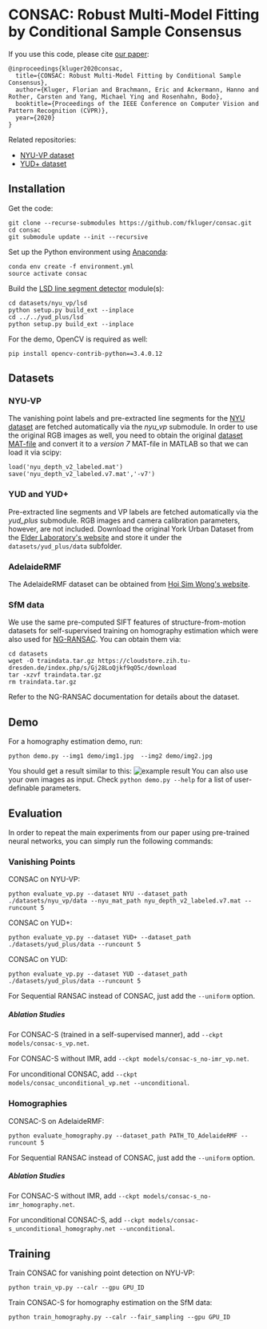 # CONSAC: Robust Multi-Model Fitting by Conditional Sample Consensus

If you use this code, please cite [our paper](https://arxiv.org/abs/2001.02643):
```
@inproceedings{kluger2020consac,
  title={CONSAC: Robust Multi-Model Fitting by Conditional Sample Consensus},
  author={Kluger, Florian and Brachmann, Eric and Ackermann, Hanno and Rother, Carsten and Yang, Michael Ying and Rosenhahn, Bodo},
  booktitle={Proceedings of the IEEE Conference on Computer Vision and Pattern Recognition (CVPR)},
  year={2020}
}
```

Related repositories:
* [NYU-VP dataset](https://github.com/fkluger/nyu_vp)
* [YUD+ dataset](https://github.com/fkluger/yud_plus)

## Installation
Get the code:
```
git clone --recurse-submodules https://github.com/fkluger/consac.git
cd consac
git submodule update --init --recursive
```

Set up the Python environment using [Anaconda](https://www.anaconda.com/): 
```
conda env create -f environment.yml
source activate consac
```

Build the [LSD line segment detector](https://www.ipol.im/pub/art/2012/gjmr-lsd/) module(s):
```
cd datasets/nyu_vp/lsd
python setup.py build_ext --inplace
cd ../../yud_plus/lsd
python setup.py build_ext --inplace
```
For the demo, OpenCV is required as well:
```
pip install opencv-contrib-python==3.4.0.12
```

## Datasets
### NYU-VP
The vanishing point labels and pre-extracted line segments for the 
[NYU dataset](https://cs.nyu.edu/~silberman/datasets/nyu_depth_v2.html) are fetched automatically via the *nyu_vp* 
submodule. In order to use the original RGB images as well, you need to obtain the original 
[dataset MAT-file](http://horatio.cs.nyu.edu/mit/silberman/nyu_depth_v2/nyu_depth_v2_labeled.mat) and convert it to a 
*version 7* MAT-file in MATLAB so that we can load it via scipy:
```
load('nyu_depth_v2_labeled.mat')
save('nyu_depth_v2_labeled.v7.mat','-v7')
```

### YUD and YUD+
Pre-extracted line segments and VP labels are fetched automatically via the *yud_plus* submodule. RGB images and camera 
calibration parameters, however, are not included. Download the original York Urban Dataset from the 
[Elder Laboratory's website](http://www.elderlab.yorku.ca/resources/york-urban-line-segment-database-information/) and 
store it under the ```datasets/yud_plus/data``` subfolder. 


### AdelaideRMF
The AdelaideRMF dataset can be obtained from [Hoi Sim Wong's website](https://cs.adelaide.edu.au/~hwong/doku.php?id=data).

### SfM data
We use the same pre-computed SIFT features of structure-from-motion datasets for self-supervised training on homography 
estimation which were also used for [NG-RANSAC](https://github.com/vislearn/ngransac). You can obtain them via:
```
cd datasets
wget -O traindata.tar.gz https://cloudstore.zih.tu-dresden.de/index.php/s/Gj28LoQjkf9qO5c/download
tar -xzvf traindata.tar.gz
rm traindata.tar.gz
```
Refer to the NG-RANSAC documentation for details about the dataset.

## Demo
For a homography estimation demo, run:
```
python demo.py --img1 demo/img1.jpg  --img2 demo/img2.jpg 
```
You should get a result similar to this:
![example result](demo/example_result.jpg)
You can also use your own images as input. Check ```python demo.py --help``` for a list of user-definable parameters.

## Evaluation
In order to repeat the main experiments from our paper using pre-trained neural networks, you can simply run the following commands:

### Vanishing Points
CONSAC on NYU-VP:
```
python evaluate_vp.py --dataset NYU --dataset_path ./datasets/nyu_vp/data --nyu_mat_path nyu_depth_v2_labeled.v7.mat --runcount 5 
```
CONSAC on YUD+:
```
python evaluate_vp.py --dataset YUD+ --dataset_path ./datasets/yud_plus/data --runcount 5 
```
CONSAC on YUD:
```
python evaluate_vp.py --dataset YUD --dataset_path ./datasets/yud_plus/data --runcount 5 
```
For Sequential RANSAC instead of CONSAC, just add the ```--uniform``` option. 

##### Ablation Studies 
For CONSAC-S (trained in a self-supervised manner), add ```--ckpt models/consac-s_vp.net```. 

For CONSAC-S without IMR, add ```--ckpt models/consac-s_no-imr_vp.net```. 

For unconditional CONSAC, add ```--ckpt models/consac_unconditional_vp.net --unconditional```. 

### Homographies
CONSAC-S on AdelaideRMF:
```
python evaluate_homography.py --dataset_path PATH_TO_AdelaideRMF --runcount 5
```
For Sequential RANSAC instead of CONSAC, just add the ```--uniform``` option. 

##### Ablation Studies 
For CONSAC-S without IMR, add ```--ckpt models/consac-s_no-imr_homography.net```. 

For unconditional CONSAC-S, add ```--ckpt models/consac-s_unconditional_homography.net --unconditional```. 

## Training
Train CONSAC for vanishing point detection on NYU-VP:
```
python train_vp.py --calr --gpu GPU_ID
```
Train CONSAC-S for homography estimation on the SfM data:
```
python train_homography.py --calr --fair_sampling --gpu GPU_ID
```
